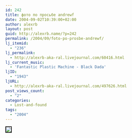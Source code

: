 ```yaml
---
id: 242
title: фото по просьбе andrewf
date: 2004-09-02T10:39:00+02:00
author: alexrb
layout: post
guid: http://alexrb.name/?p=242
permalink: /2004/09/foto-po-prosbe-andrewf/
lj_itemid:
  - "236"
lj_permalink:
  - http://alexrb-aka-ral.livejournal.com/60416.html
lj_current_music:
  - 'Fantastic Plastic Machine - Black Dada'
ljID:
  - "1943"
ljURL:
  - http://alexrb-aka-ral.livejournal.com/497626.html
post_views_count:
  - "2"
categories:
  - Lost-and-found
tags:
  - "2004"
---
```

[<img src="http://img.lj.com.ua/alexrb-aka-ral/DSC00038_small.jpg" border=2>](http://img.lj.com.ua/alexrb-aka-ral/DSC00038.jpg)